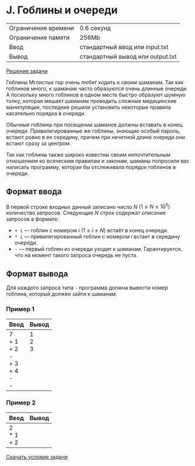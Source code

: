 # J. Гоблины и очереди

<table>
    <tr>
        <td>Ограничение времени</td>
        <td>0.6 секунд</td>
    </tr>
    <tr>
        <td>Ограничение памяти</td>
        <td>256Mb</td>
    </tr>
    <tr>
        <td>Ввод</td>
        <td>стандартный ввод или input.txt</td>
    </tr>
    <tr>
        <td>Вывод</td>
        <td>стандартный вывод или output.txt</td>
    </tr>
</table>

[Решение задачи](./solution.cpp)

Гоблины Мглистых гор очень любят ходить к своим шаманам. Так как гоблинов много, к шаманам часто образуются очень длинные очереди. А поскольку много гоблинов в одном месте быстро образуют шумную толку, которая мешает шаманам проводить сложные медицинские манипуляции, последние решили установить некоторые правила касательно порядка в очереди.

Обычные гоблины при посещении шаманов должны вставать в конец очереди. Привилегированные же гоблины, знающие особый пароль, встают ровно в ее середину, причем при нечетной длине очереди они встают сразу за центром.

Так как гоблины также широко известны своим непочтительным отношением ко всяческим правилам и законам, шаманы попросили вас написать программу, которая бы отслеживала порядок гоблинов в очереди.


## Формат ввода

В первой строке входных данный записано число $N$ $(1 \leq N \leq 10^5)$ количество запросов. Следующие $N$ строк содержат описание запросов в формате:

- `+ i` — гоблин с номером $i$ $(1 \leq i \leq N)$ встаёт в конец очереди.
- `* i` — привилегированный гоблин с номером $i$ встает в середину очереди.
- `-` — первый гоблин из очереди уходит к шаманам. Гарантируется, что на момент такого запроса очередь не пуста.

## Формат вывода

Для каждого запроса типа `-` программа должна вывести номер гоблина, который должен зайти к шаманам.


### Пример 1

| Ввод | Вывод |
| -- | -- |
| 7<br>+ 1<br>+ 2<br>-<br>+ 3<br>+ 4<br>-<br>- | 1<br>2<br>3<br><br><br><br><br><br> |

### Пример 2

| Ввод | Вывод |
| -- | -- |
| 2<br>* 1<br>+ 2 | |


[Скачать условие задачи](https://contest.yandex.ru/contest/35179/download/J/)
